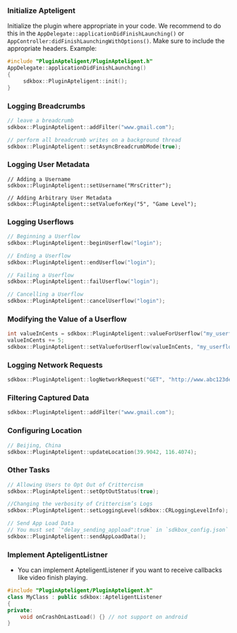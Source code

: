 ### Initialize Apteligent
Initialize the plugin where appropriate in your code. We recommend to do this in the `AppDelegate::applicationDidFinishLaunching()` or `AppController:didFinishLaunchingWithOptions()`. Make sure to include the appropriate headers. Example:
```cpp
#include "PluginApteligent/PluginApteligent.h"
AppDelegate::applicationDidFinishLaunching()
{
     sdkbox::PluginApteligent::init();
}
```

### Logging Breadcrumbs

```cpp
// leave a breadcrumb
sdkbox::PluginApteligent::addFilter("www.gmail.com");

// perform all breadcrumb writes on a background thread
sdkbox::PluginApteligent::setAsyncBreadcrumbMode(true);
```


### Logging User Metadata

```
// Adding a Username
sdkbox::PluginApteligent::setUsername("MrsCritter");

// Adding Arbitrary User Metadata
sdkbox::PluginApteligent::setValueforKey("5", "Game Level");
```


### Logging Userflows
```cpp
// Beginning a Userflow
sdkbox::PluginApteligent::beginUserflow("login");

// Ending a Userflow
sdkbox::PluginApteligent::endUserflow("login");

// Failing a Userflow
sdkbox::PluginApteligent::failUserflow("login");

// Cancelling a Userflow
sdkbox::PluginApteligent::cancelUserflow("login");
```

### Modifying the Value of a Userflow
```cpp
int valueInCents = sdkbox::PluginApteligent::valueForUserflow("my_userflow");
valueInCents += 5;
sdkbox::PluginApteligent::setValueforUserflow(valueInCents, "my_userflow");

```

### Logging Network Requests
```cpp
sdkbox::PluginApteligent::logNetworkRequest("GET", "http://www.abc123def456.com", 2.0, 1000, 100, 200);
```


### Filtering Captured Data
```cpp
sdkbox::PluginApteligent::addFilter("www.gmail.com");
```

### Configuring Location
```cpp
// Beijing, China
sdkbox::PluginApteligent::updateLocation(39.9042, 116.4074);
```

### Other Tasks
```cpp
// Allowing Users to Opt Out of Crittercism
sdkbox::PluginApteligent::setOptOutStatus(true);

//Changing the verbosity of Crittercism’s Logs
sdkbox::PluginApteligent::setLoggingLevel(sdkbox::CRLoggingLevelInfo); // CRLoggingLevelSilent / CRLoggingLevelError / CRLoggingLevelWarning

// Send App Load Data
// You must set `"delay_sending_appload":true` in `sdkbox_config.json` first
sdkbox::PluginApteligent::sendAppLoadData();
```

### Implement ApteligentListner
* You can implement ApteligentListener if you want to receive callbacks like video finish playing.
```cpp
#include "PluginApteligent/PluginApteligent.h"
class MyClass : public sdkbox::ApteligentListener
{
private:
    void onCrashOnLastLoad() {} // not support on android
}
```

